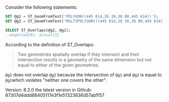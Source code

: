 Consider the following statements:
```sql
SET @g1 = ST_GeomFromText('POLYGON((445 614,26 30,30 80,445 614))');
SET @g2 = ST_GeomFromText('MULTIPOLYGON(((445 614,26 30,30 80,445 614)),((1010 190,90 40,40 90,1010 190)))');

SELECT ST_Overlaps(@g2, @g1);
--expected{0}; actual{1}
```
According to the definition of ST_Overlaps:
> Two geometries spatially overlap if they intersect and their intersection results in a geometry of the same dimension but not equal to either of the given geometries.

`@g1` does not overlap `@g2` because the intersection of `@g1` and `@g2` is equal to `@g1`which violates "neither one covers the other".  

Version:
8.2.0
the latest version in Github:
87307d4ddd88405117e3f1e51323836d57ab1f57
